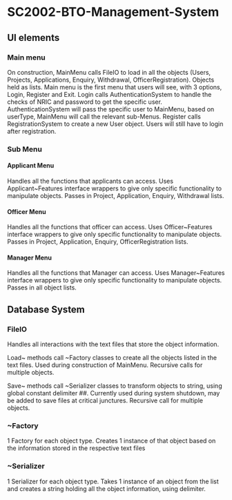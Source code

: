 # SC2002-BTO-Management-System

## UI elements
### Main menu
 On construction, MainMenu calls FileIO to load in all the objects (Users, Projects, Applications, Enquiry, Withdrawal, OfficerRegistration). Objects held as lists. 
 Main menu is the first menu that users will see, with 3 options, Login, Register and Exit. Login calls AuthenticationSystem to handle the checks of NRIC and password to get the specific user. AuthenticationSystem will pass the specific user to MainMenu, based on userType, MainMenu will call the relevant sub-Menus. 
 Register calls RegistrationSystem to create a new User object. Users will still have to login after registration.

### Sub Menu
#### Applicant Menu
 Handles all the functions that applicants can access. 
 Uses Applicant~Features interface wrappers to give only specific functionality to manipulate objects. 
 Passes in Project, Application, Enquiry, Withdrawal lists.

#### Officer Menu
 Handles all the functions that officer can access.
 Uses Officer~Features interface wrappers to give only specific functionality to manipulate objects.
 Passes in Project, Application, Enquiry, OfficerRegistration lists.

#### Manager Menu
 Handles all the functions that Manager can access.
 Uses Manager~Features interface wrappers to give only specific functionality to manipulate objects. 
 Passes in all object lists. 

## Database System
### FileIO
 Handles all interactions with the text files that store the object information. 
 
 Load~ methods call ~Factory classes to create all the objects listed in the text files. Used during construction of MainMenu. Recursive calls for multiple objects. 

 Save~ methods call ~Serializer classes to transform objects to string, using global constant delimiter ##. Currently used during system shutdown, may be added to save files at critical junctures. Recursive call for multiple objects.

### ~Factory
 1 Factory for each object type. 
 Creates 1 instance of that object based on the information stored in the respective text files

### ~Serializer
 1 Serializer for each object type.
 Takes 1 instance of an object from the list and creates a string holding all the object information, using delimiter. 